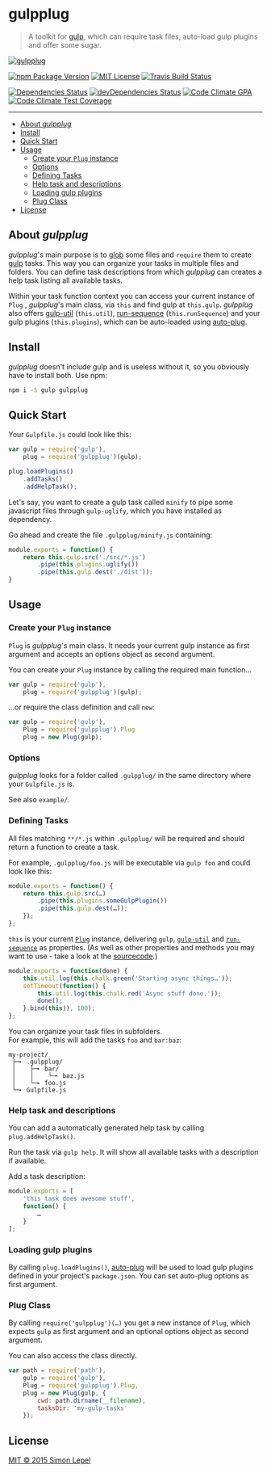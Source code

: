 gulpplug
========

  > A toolkit for 
  > [gulp](https://github.com/gulpjs/gulp), 
  > which can require task files, auto-load gulp plugins and offer some sugar.

[![gulpplug](https://raw.github.com/simbo/gulpplug/master/gulpplug.png)](https://github.com/simbo/gulpplug)

[![npm Package Version](https://img.shields.io/npm/v/gulpplug.svg?style=flat-square)](https://www.npmjs.com/package/gulpplug)
[![MIT License](http://img.shields.io/:license-mit-blue.svg?style=flat-square)](http://simbo.mit-license.org)
[![Travis Build Status](https://img.shields.io/travis/simbo/gulpplug/master.svg?style=flat-square)](https://travis-ci.org/simbo/gulpplug)

[![Dependencies Status](https://img.shields.io/david/simbo/gulpplug.svg?style=flat-square)](https://david-dm.org/simbo/gulpplug)
[![devDependencies Status](https://img.shields.io/david/dev/simbo/gulpplug.svg?style=flat-square)](https://david-dm.org/simbo/gulpplug#info=devDependencies)
[![Code Climate GPA](https://img.shields.io/codeclimate/github/simbo/gulpplug.svg?style=flat-square)](https://codeclimate.com/github/simbo/gulpplug)
[![Code Climate Test Coverage](https://img.shields.io/codeclimate/coverage/github/simbo/gulpplug.svg?style=flat-square)](https://codeclimate.com/github/simbo/gulpplug)

---

<!-- MarkdownTOC -->

- [About *gulpplug*](#about-gulpplug)
- [Install](#install)
- [Quick Start](#quick-start)
- [Usage](#usage)
    - [Create your `Plug` instance](#create-your-plug-instance)
    - [Options](#options)
    - [Defining Tasks](#defining-tasks)
    - [Help task and descriptions](#help-task-and-descriptions)
    - [Loading gulp plugins](#loading-gulp-plugins)
    - [Plug Class](#plug-class)
- [License](#license)

<!-- /MarkdownTOC -->


## About *gulpplug*

*gulpplug*'s main purpose is to [glob](https://github.com/isaacs/node-glob) 
some files and `require` them to create 
[gulp](https://github.com/gulpjs/gulp) tasks. This way you can organize your 
tasks in multiple files and folders. You can define task descriptions from 
which *gulpplug* can creates a help task listing all available tasks.

Within your task function context you can access your current instance of `Plug`
, *gulpplug*'s main class, via `this` and find gulp at `this.gulp`.
*gulpplug* also offers [gulp-util](https://github.com/gulpjs/gulp-util) 
(`this.util`), [run-sequence](https://github.com/OverZealous/run-sequence) 
(`this.runSequence`) and your gulp plugins (`this.plugins`), which can be 
auto-loaded using [auto-plug](https://github.com/simbo/auto-plug).


## Install

*gulpplug* doesn't include gulp and is useless without it, so you obviously 
have to install both. Use npm:

``` bash
npm i -S gulp gulpplug
```


## Quick Start

Your `Gulpfile.js` could look like this:

``` javascript
var gulp = require('gulp'),
    plug = require('gulpplug')(gulp);

plug.loadPlugins()
    .addTasks()
    .addHelpTask();
```

Let's say, you want to create a gulp task called `minify` to pipe some 
javascript files through `gulp-uglify`, which you have installed as dependency. 

Go ahead and create the file `.gulpplug/minify.js` containing:

``` javascript
module.exports = function() {
    return this.gulp.src('./src/*.js')
        .pipe(this.plugins.uglify())
        .pipe(this.gulp.dest('./dist'));
}
```


## Usage


### Create your `Plug` instance

`Plug` is *gulpplug*'s main class. It needs your current gulp instance as first
argument and accepts an options object as second argument.

You can create your `Plug` instance by calling the required main function…

``` javascript
var gulp = require('gulp'),
    plug = require('gulpplug')(gulp);
```

…or require the class definition and call `new`:

``` javascript
var gulp = require('gulp'),
    Plug = require('gulpplug').Plug
    plug = new Plug(gulp);
```


### Options


*gulpplug* looks for a folder called `.gulpplug/` in the same directory where
your `Gulpfile.js` is.

See also `example/`.


### Defining Tasks

All files matching `**/*.js` within `.gulpplug/` will be required and should 
return a function to create a task.

For example, `.gulpplug/foo.js` will be executable via `gulp foo` and could 
look like this:

``` javascript
module.exports = function() {
    return this.gulp.src(…)
        .pipe(this.plugins.someGulpPlugin())
        .pipe(this.gulp.dest(…));
    });
};
```

`this` is your current [`Plug`](#plug-class) instance, delivering `gulp`, 
[`gulp-util`](https://github.com/gulpjs/gulp-util) and
[`run-sequence`]() as properties. 
(As well as other properties and methods you may want to use - take a look at 
the [sourcecode](https://github.com/simbo/gulpplug/blob/master/lib/plug.js).)

``` javascript
module.exports = function(done) {
    this.util.log(this.chalk.green('Starting async things…'));
    setTimeout(function() {
        this.util.log(this.chalk.red('Async stuff done.'));
        done();
    }.bind(this)), 100);
};
```

You can organize your task files in subfolders.  
For example, this will add the tasks `foo` and `bar:baz`:

``` text
my-project/
 ├─╸ .gulpplug/
 │    ├─╸ bar/
 │    │    └─╸ baz.js
 │    └─╸ foo.js
 └─╸ Gulpfile.js
```


### Help task and descriptions

You can add a automatically generated help task by calling
`plug.addHelpTask()`.

Run the task via `gulp help`. It will show all available tasks with a 
description if available.

Add a task description:

``` javascript
module.exports = [
    'this task does awesome stuff',
    function() {
        …
    }
];
```

### Loading gulp plugins

By calling `plug.loadPlugins()`, [auto-plug](https://github.com/simbo/auto-plug)
will be used to load gulp plugins defined in your project's `package.json`. You
can set auto-plug options as first argument.


### Plug Class

By calling `require('gulpplug')(…)` you get a new instance of `Plug`, which 
expects `gulp` as first argument and an optional options object as second 
argument.

You can also access the class directly.

``` javascript
var path = require('path'),
    gulp = require('gulp'),
    Plug = require('gulpplug').Plug,
    plug = new Plug(gulp, {
        cwd: path.dirname(__filename),
        tasksDir: 'my-gulp-tasks'
    });
```


## License

[MIT &copy; 2015 Simon Lepel](http://simbo.mit-license.org/)

